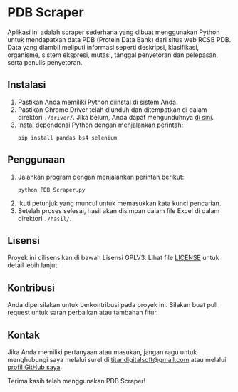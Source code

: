 
# PDB Scraper


Aplikasi ini adalah scraper sederhana yang dibuat menggunakan Python untuk mendapatkan data PDB (Protein Data Bank) dari situs web RCSB PDB. Data yang diambil meliputi informasi seperti deskripsi, klasifikasi, organisme, sistem ekspresi, mutasi, tanggal penyetoran dan pelepasan, serta penulis penyetoran.

## Instalasi

1. Pastikan Anda memiliki Python diinstal di sistem Anda.
2. Pastikan Chrome Driver telah diunduh dan ditempatkan di dalam direktori `./driver/`. Jika belum, Anda dapat mengunduhnya [di sini](https://chromedriver.chromium.org/downloads).
3. Instal dependensi Python dengan menjalankan perintah:
   ```
   pip install pandas bs4 selenium
   ```

## Penggunaan

1. Jalankan program dengan menjalankan perintah berikut:
   ```
   python PDB Scraper.py
   ```
2. Ikuti petunjuk yang muncul untuk memasukkan kata kunci pencarian.
3. Setelah proses selesai, hasil akan disimpan dalam file Excel di dalam direktori `./hasil/`.

## Lisensi

Proyek ini dilisensikan di bawah Lisensi GPLV3. Lihat file [LICENSE](LICENSE) untuk detail lebih lanjut.

## Kontribusi

Anda dipersilakan untuk berkontribusi pada proyek ini. Silakan buat pull request untuk saran perbaikan atau tambahan fitur.

## Kontak

Jika Anda memiliki pertanyaan atau masukan, jangan ragu untuk menghubungi saya melalui surel di [titandigitalsoft@gmail.com](mailto:titandigitalsoft@gmail.com) atau melalui [profil GitHub saya](https://github.com/Arifmaulanaazis).

Terima kasih telah menggunakan PDB Scraper!

